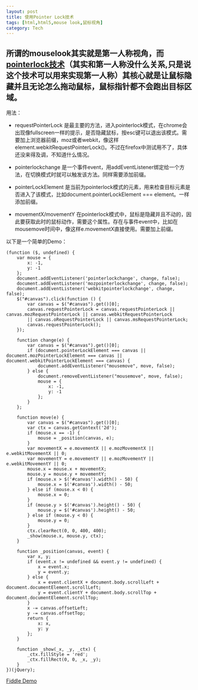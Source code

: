```yaml
---
layout: post
title: 使用Pointer Lock技术
tags: [html,html5,mouse look,鼠标视角]
category: Tech
---
```


## 所谓的mouselook其实就是第一人称视角，而[pointerlock技术](http://www.w3.org/TR/pointerlock/ "pointerlock技术")（其实和第一人称没什么关系,只是说这个技术可以用来实现第一人称）其核心就是让鼠标隐藏并且无论怎么拖动鼠标，鼠标指针都不会跑出目标区域。

用法：

* requestPointerLock 是最主要的方法，进入pointerlock模式，在chrome会出现像fullscreen一样的提示，是否隐藏鼠标，按esc键可以退出该模式。需要加上浏览器前缀，moz或者webkit，像这样element.webkitRequestPointerLock()。不过在firefox中测试用不了，具体还没来得及调，不知道什么情况。

* pointerlockchange 是一个事件event，用addEventListener绑定给一个方法，在切换模式时就可以触发该方法。同样需要添加前缀。

* pointerLockElement 是当前为pointerlock模式的元素，用来检查目标元素是否进入了该模式，比如document.pointerLockElement === element。一样添加前缀。

* movementX/movementY 在pointerlock模式中，鼠标是隐藏并且不动的，因此要获取此时的鼠标动作，需要这个属性。存在与事件event中，比如在mousemove时间中，像这样e.movementX直接使用。需要加上前缀。

以下是一个简单的Demo：

    (function ($, undefined) {
        var mouse = {
            x: -1,
            y: -1
        };
        document.addEventListener('pointerlockchange', change, false);
        document.addEventListener('mozpointerlockchange', change, false);
        document.addEventListener('webkitpointerlockchange', change, false);
        $("#canvas").click(function () {
            var canvas = $("#canvas").get()[0];
            canvas.requestPointerLock = canvas.requestPointerLock || canvas.mozRequestPointerLock || canvas.webkitRequestPointerLock 
            || canvas.oRequestPointerLock || canvas.msRequestPointerLock;
            canvas.requestPointerLock();
        });

        function change(e) {
            var canvas = $("#canvas").get()[0];
            if (document.pointerLockElement === canvas || document.mozPointerLockElement === canvas || document.webkitPointerLockElement === canvas) {
                document.addEventListener("mousemove", move, false);
            } else {
                document.removeEventListener("mousemove", move, false);
                mouse = {
                    x: -1,
                    y: -1
                };
            }
        };

        function move(e) {
            var canvas = $("#canvas").get()[0];
            var ctx = canvas.getContext('2d');
            if (mouse.x == -1) {
                mouse = _position(canvas, e);
            }
            var movementX = e.movementX || e.mozMovementX || e.webkitMovementX || 0;
            var movementY = e.movementY || e.mozMovementY || e.webkitMovementY || 0;
            mouse.x = mouse.x + movementX;
            mouse.y = mouse.y + movementY;
            if (mouse.x > $('#canvas').width() - 50) {
                mouse.x = $('#canvas').width() - 50;
            } else if (mouse.x < 0) {
                mouse.x = 0;
            }
            if (mouse.y > $('#canvas').height() - 50) {
                mouse.y = $('#canvas').height() - 50;
            } else if (mouse.y < 0) {
                mouse.y = 0;
            }
            ctx.clearRect(0, 0, 400, 400);
            _show(mouse.x, mouse.y, ctx);
        }

        function _position(canvas, event) {
            var x, y;
            if (event.x != undefined && event.y != undefined) {
                x = event.x;
                y = event.y;
            } else {
                x = event.clientX + document.body.scrollLeft + document.documentElement.scrollLeft;
                y = event.clientY + document.body.scrollTop + document.documentElement.scrollTop;
            }
            x -= canvas.offsetLeft;
            y -= canvas.offsetTop;
            return {
                x: x,
                y: y
            };
        }

        function _show(_x, _y, _ctx) {
            _ctx.fillStyle = 'red';
            _ctx.fillRect(0, 0, _x, _y);
        }
    })(jQuery);


[Fiddle Demo](http://jsfiddle.net/tyrantchiong/NUTt8/2/ "Fiddle Demo")